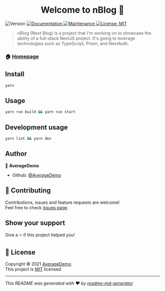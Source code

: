 <h1 align="center">Welcome to nBlog 👋</h1>
<p>
  <img alt="Version" src="https://img.shields.io/badge/version-0.1.0-blue.svg?cacheSeconds=2592000" />
  <a href="https://github.com/AverageDemo/nBlog#readme" target="_blank">
    <img alt="Documentation" src="https://img.shields.io/badge/documentation-yes-brightgreen.svg" />
  </a>
  <a href="https://github.com/AverageDemo/nBlog/graphs/commit-activity" target="_blank">
    <img alt="Maintenance" src="https://img.shields.io/badge/Maintained%3F-yes-green.svg" />
  </a>
  <a href="https://github.com/AverageDemo/nBlog/blob/master/LICENSE" target="_blank">
    <img alt="License: MIT" src="https://img.shields.io/github/license/AverageDemo/nBlog" />
  </a>
</p>

> nBlog (Next Blog) is a project that I'm working on to showcase the ability of a full-stack NextJS project. It's going to leverage technologies such as TypeScript, Prism, and NextAuth.

### 🏠 [Homepage](https://github.com/AverageDemo/nBlog#readme)

## Install

```sh
yarn
```

## Usage

```sh
yarn run build && yarn run start
```

## Development usage

```sh
yarn lint && yarn dev
```

## Author

👤 **AverageDemo**

* Github: [@AverageDemo](https://github.com/AverageDemo)

## 🤝 Contributing

Contributions, issues and feature requests are welcome!<br />Feel free to check [issues page](https://github.com/AverageDemo/nBlog/issues). 

## Show your support

Give a ⭐️ if this project helped you!

## 📝 License

Copyright © 2021 [AverageDemo](https://github.com/AverageDemo).<br />
This project is [MIT](https://github.com/AverageDemo/nBlog/blob/master/LICENSE) licensed.

***
_This README was generated with ❤️ by [readme-md-generator](https://github.com/kefranabg/readme-md-generator)_
